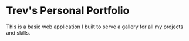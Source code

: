 # Trev's Personal Portfolio

This is a basic web application I built to serve a gallery for all my projects and skills.